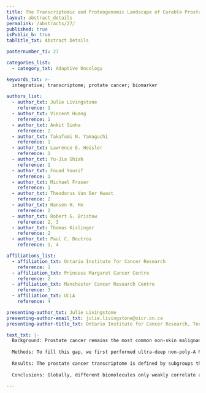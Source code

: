 ```yaml
---
title: The Transcriptomic and Proteogenomic Landscape of Curable Prostate Cancer
layout: abstract_details
permalink: /abstracts/27/
published: true
isPublic_b: true
tabTitle_txt: Abstract Details

posternumber_ti: 27

categories_list: 
  - category_txt: Adaptive Oncology

keywords_txt: >-
  integrative; transcriptome; protate cancer; biomarker
  
authors_list:
  - author_txt: Julie Livingstone
    reference: 1 
  - author_txt: Vincent Huang
    reference: 1
  - author_txt: Ankit Sinha
    reference: 2 
  - author_txt: Takafumi N. Yamaguchi
    reference: 1 
  - author_txt: Lawrence E. Heisler
    reference: 1 
  - author_txt: Yu-Jia Shiah
    reference: 1 
  - author_txt: Fouad Yousif
    reference: 1 
  - author_txt: Michael Fraser
    reference: 1
  - author_txt: Theodorus Van Der Kwast
    reference: 2 
  - author_txt: Hansen H. He
    reference: 2
  - author_txt: Robert G. Bristow
    reference: 2, 3 
  - author_txt: Thomas Kislinger
    reference: 2 
  - author_txt: Paul C. Boutros
    reference: 1, 4

affiliations_list:
  - affiliation_txt: Ontario Institute for Cancer Research
    reference: 1
  - affiliation_txt: Princess Margaret Cancer Centre
    reference: 2
  - affiliation_txt: Manchester Cancer Research Centre
    reference: 3
  - affiliation_txt: UCLA
    reference: 4

presenting-author_txt: Julie Livingstone
presenting-author-email_txt: julie.livingstone@oicr.on.ca
presenting-author-title_txt: Ontario Institute for Cancer Research, Toronto, ON, Bioinformatician

text_txt: |-
  Background: Prostate cancer remains the most common non-skin malignancy in men world-wide. Surprisingly, integration of the genome, epigenome, transcriptome and proteome remains relatively unexplored. 
  
  Methods: To fill this gap, we first performed ultra-deep non-poly-A RNA-Seq on 144 localized prostate samples and compared these transcriptomic profiles with somatic mutational features. Next, we performed an exhaustive integrative analysis of 76 localized prostate tumours using whole-genome sequencing, methylome and cis-regulatory element profiling, RNA-Sequencing and shotgun proteomic profiling. 
  
  Results: The prostate cancer transcriptome is defined by subgroups that differ from DNA-based subgroups.¬†The correlation between RNA and protein varied based on protein abundance and overall was poor (median: 0.21). Copy number aberrations had both cis and trans effects on RNA and protein abundance. Mutual information (MI) between data types varied, where combinations containing CNAs showed low MI and combinations with H3K27Ac showed high MI. Random forest classification models predicting biochemical relapse, revealed that proteomic features are significantly more informative than genomic, epigenomic or transcriptomic ones. 
  
  Conclusions: Globally, different biomolecules only weakly correlate and accordingly, protein abundance predicts disease aggressivity better than DNA or RNA features, and combinations of data-types improve biomarker accuracy.

---
```

